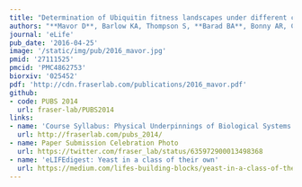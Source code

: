 ```yaml
---
title: "Determination of Ubiquitin fitness landscapes under different chemical stresses in a classroom setting"
authors: "**Mavor D**, Barlow KA, Thompson S, **Barad BA**, Bonny AR, Cario CL, Gaskins G, Liu Z, Deming L, Axen SD, Caceres E, Chen W, Cuesta A, Gate R, Green EM, Hulce KR, Ji W, Kenner LR, Mensa B, Morinishi LS, Moss SM, Mravic M, Muir RK, Niekamp S, Nnadi CI, Palovcak E, **Poss EM**, Ross TD, Salcedo E, See S, Subramaniam M, Wong AW, Li J, Thorn KS, Conchúir SÓ, Roscoe BP, Chow ED, DeRisi JL, Kortemme T, Bolon DN, **Fraser JS**"
journal: 'eLife'
pub_date: '2016-04-25'
image: '/static/img/pub/2016_mavor.jpg'
pmid: '27111525'
pmcid: 'PMC4862753'
biorxiv: '025452'
pdf: 'http://cdn.fraserlab.com/publications/2016_mavor.pdf'
github:
- code: PUBS 2014
  url: fraser-lab/PUBS2014
links:
- name: 'Course Syllabus: Physical Underpinnings of Biological Systems'
  url: http://fraserlab.com/pubs_2014/
- name: Paper Submission Celebration Photo
  url: https://twitter.com/fraser_lab/status/635972900013498368
- name: 'eLIFEdigest: Yeast in a class of their own'
  url: https://medium.com/lifes-building-blocks/yeast-in-a-class-of-their-own-4dabb27653eb#.tcf71ly8z
---
```


